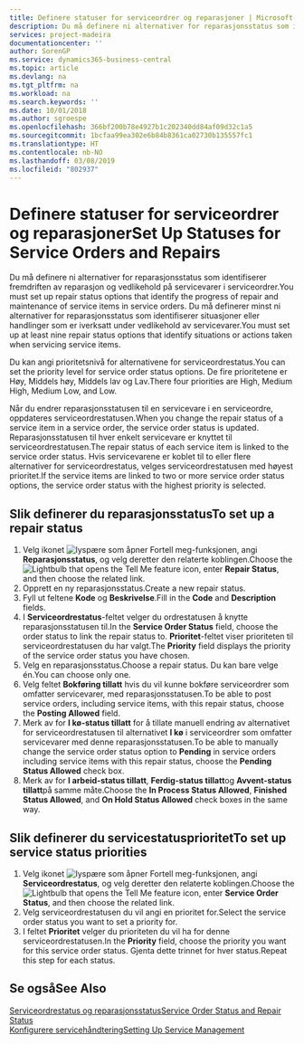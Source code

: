 ```yaml
---
title: Definere statuser for serviceordrer og reparasjoner | Microsoft-dokumentasjon
description: Du må definere ni alternativer for reparasjonsstatus som identifiserer fremdriften av reparasjon og vedlikehold på servicevarer i serviceordrer.
services: project-madeira
documentationcenter: ''
author: SorenGP
ms.service: dynamics365-business-central
ms.topic: article
ms.devlang: na
ms.tgt_pltfrm: na
ms.workload: na
ms.search.keywords: ''
ms.date: 10/01/2018
ms.author: sgroespe
ms.openlocfilehash: 366bf200b78e4927b1c202340dd84af09d32c1a5
ms.sourcegitcommit: 1bcfaa99ea302e6b84b8361ca02730b135557fc1
ms.translationtype: HT
ms.contentlocale: nb-NO
ms.lasthandoff: 03/08/2019
ms.locfileid: "802937"
---
```

# <a name="set-up-statuses-for-service-orders-and-repairs"></a><span data-ttu-id="8dc59-103">Definere statuser for serviceordrer og reparasjoner</span><span class="sxs-lookup"><span data-stu-id="8dc59-103">Set Up Statuses for Service Orders and Repairs</span></span>
<span data-ttu-id="8dc59-104">Du må definere ni alternativer for reparasjonsstatus som identifiserer fremdriften av reparasjon og vedlikehold på servicevarer i serviceordrer.</span><span class="sxs-lookup"><span data-stu-id="8dc59-104">You must set up repair status options that identify the progress of repair and maintenance of service items in service orders.</span></span> <span data-ttu-id="8dc59-105">Du må definerer minst ni alternativer for reparasjonsstatus som identifiserer situasjoner eller handlinger som er iverksatt under vedlikehold av servicevarer.</span><span class="sxs-lookup"><span data-stu-id="8dc59-105">You must set up at least nine repair status options that identify situations or actions taken when servicing service items.</span></span>  

<span data-ttu-id="8dc59-106">Du kan angi prioritetsnivå for alternativene for serviceordrestatus.</span><span class="sxs-lookup"><span data-stu-id="8dc59-106">You can set the priority level for service order status options.</span></span> <span data-ttu-id="8dc59-107">De fire prioritetene er Høy, Middels høy, Middels lav og Lav.</span><span class="sxs-lookup"><span data-stu-id="8dc59-107">There four priorities are High, Medium High, Medium Low, and Low.</span></span>  

<span data-ttu-id="8dc59-108">Når du endrer reparasjonsstatusen til en servicevare i en serviceordre, oppdateres serviceordrestatusen.</span><span class="sxs-lookup"><span data-stu-id="8dc59-108">When you change the repair status of a service item in a service order, the service order status is updated.</span></span> <span data-ttu-id="8dc59-109">Reparasjonsstatusen til hver enkelt servicevare er knyttet til serviceordrestatusen.</span><span class="sxs-lookup"><span data-stu-id="8dc59-109">The repair status of each service item is linked to the service order status.</span></span> <span data-ttu-id="8dc59-110">Hvis servicevarene er koblet til to eller flere alternativer for serviceordrestatus, velges serviceordrestatusen med høyest prioritet.</span><span class="sxs-lookup"><span data-stu-id="8dc59-110">If the service items are linked to two or more service order status options, the service order status with the highest priority is selected.</span></span>  

## <a name="to-set-up-a-repair-status"></a><span data-ttu-id="8dc59-111">Slik definerer du reparasjonsstatus</span><span class="sxs-lookup"><span data-stu-id="8dc59-111">To set up a repair status</span></span>  
1. <span data-ttu-id="8dc59-112">Velg ikonet ![lyspære som åpner Fortell meg-funksjonen](media/ui-search/search_small.png "Fortell hva du vil gjøre"), angi **Reparasjonsstatus**, og velg deretter den relaterte koblingen.</span><span class="sxs-lookup"><span data-stu-id="8dc59-112">Choose the ![Lightbulb that opens the Tell Me feature](media/ui-search/search_small.png "Tell me what you want to do") icon, enter **Repair Status**, and then choose the related link.</span></span>
2. <span data-ttu-id="8dc59-113">Opprett en ny reparasjonsstatus.</span><span class="sxs-lookup"><span data-stu-id="8dc59-113">Create a new repair status.</span></span>  
3. <span data-ttu-id="8dc59-114">Fyll ut feltene **Kode** og **Beskrivelse**.</span><span class="sxs-lookup"><span data-stu-id="8dc59-114">Fill in the **Code** and **Description** fields.</span></span>  
4. <span data-ttu-id="8dc59-115">I **Serviceordrestatus**-feltet velger du ordrestatusen å knytte reparasjonsstatusen til.</span><span class="sxs-lookup"><span data-stu-id="8dc59-115">In the **Service Order Status** field, choose the order status to link the repair status to.</span></span> <span data-ttu-id="8dc59-116">**Prioritet**-feltet viser prioriteten til serviceordrestatusen du har valgt.</span><span class="sxs-lookup"><span data-stu-id="8dc59-116">The **Priority** field displays the priority of the service order status you have chosen.</span></span>  
5. <span data-ttu-id="8dc59-117">Velg en reparasjonsstatus.</span><span class="sxs-lookup"><span data-stu-id="8dc59-117">Choose a repair status.</span></span> <span data-ttu-id="8dc59-118">Du kan bare velge én.</span><span class="sxs-lookup"><span data-stu-id="8dc59-118">You can choose only one.</span></span>  
6. <span data-ttu-id="8dc59-119">Velg feltet **Bokføring tillatt** hvis du vil kunne bokføre serviceordrer som omfatter servicevarer, med reparasjonsstatusen.</span><span class="sxs-lookup"><span data-stu-id="8dc59-119">To be able to post service orders, including service items, with this repair status, choose the **Posting Allowed** field.</span></span>  
7. <span data-ttu-id="8dc59-120">Merk av for **I kø-status tillatt** for å tillate manuell endring av alternativet for serviceordrestatusen til alternativet **I kø** i serviceordrer som omfatter servicevarer med denne reparasjonsstatusen.</span><span class="sxs-lookup"><span data-stu-id="8dc59-120">To be able to manually change the service order status option to **Pending** in service orders including service items with this repair status, choose the **Pending Status Allowed** check box.</span></span>  
8. <span data-ttu-id="8dc59-121">Merk av for **I arbeid-status tillatt**, **Ferdig-status tillatt**og **Avvent-status tillatt**på samme måte.</span><span class="sxs-lookup"><span data-stu-id="8dc59-121">Choose the **In Process Status Allowed**, **Finished Status Allowed**, and **On Hold Status Allowed** check boxes in the same way.</span></span>
  
## <a name="to-set-up-service-status-priorities"></a><span data-ttu-id="8dc59-122">Slik definerer du servicestatusprioritet</span><span class="sxs-lookup"><span data-stu-id="8dc59-122">To set up service status priorities</span></span>  
1. <span data-ttu-id="8dc59-123">Velg ikonet ![lyspære som åpner Fortell meg-funksjonen](media/ui-search/search_small.png "Fortell hva du vil gjøre"), angi **Serviceordrestatus**, og velg deretter den relaterte koblingen.</span><span class="sxs-lookup"><span data-stu-id="8dc59-123">Choose the ![Lightbulb that opens the Tell Me feature](media/ui-search/search_small.png "Tell me what you want to do") icon, enter **Service Order Status**, and then choose the related link.</span></span>  
2. <span data-ttu-id="8dc59-124">Velg serviceordrestatusen du vil angi en prioritet for.</span><span class="sxs-lookup"><span data-stu-id="8dc59-124">Select the service order status you want to set a priority for.</span></span>  
3. <span data-ttu-id="8dc59-125">I feltet **Prioritet** velger du prioriteten du vil ha for denne serviceordrestatusen.</span><span class="sxs-lookup"><span data-stu-id="8dc59-125">In the **Priority** field, choose the priority you want for this service order status.</span></span> <span data-ttu-id="8dc59-126">Gjenta dette trinnet for hver status.</span><span class="sxs-lookup"><span data-stu-id="8dc59-126">Repeat this step for each status.</span></span>  

## <a name="see-also"></a><span data-ttu-id="8dc59-127">Se også</span><span class="sxs-lookup"><span data-stu-id="8dc59-127">See Also</span></span>  
[<span data-ttu-id="8dc59-128">Serviceordrestatus og reparasjonsstatus</span><span class="sxs-lookup"><span data-stu-id="8dc59-128">Service Order Status and Repair Status</span></span>](service-service-order-status-and-repair-status.md)  
[<span data-ttu-id="8dc59-129">Konfigurere servicehåndtering</span><span class="sxs-lookup"><span data-stu-id="8dc59-129">Setting Up Service Management</span></span>](service-setup-service.md)  
